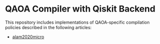 # QAOA Compiler with Qiskit Backend

This repository includes implementations of QAOA-specific compilation policies described in the following articles:
* [alam2020micro](https://ieeexplore.ieee.org/abstract/document/9251960?casa_token=WXfz5YoZL9IAAAAA:IAlB4bSgYMFpo3H1skIFoUbEX_QeC-3VzQZvRmMtCB2vAD13aFZ2nTbttTgcRToCTrXrTrI)
